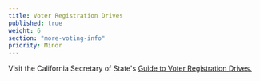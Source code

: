 ```yaml
---
title: Voter Registration Drives
published: true
weight: 6
section: "more-voting-info"
priority: Minor
---
```



Visit the California Secretary of State's [Guide to Voter Registration Drives.](http://www.sos.ca.gov/elections/additional-elections-information/publications-and-resources/guide-vr-drives/)  

